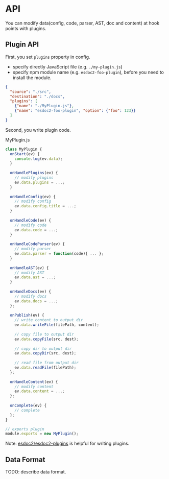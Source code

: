 # API

You can modify data(config, code, parser, AST, doc and content) at hook points with plugins.

## Plugin API

First, you set ``plugins`` property in config.
- specify directly JavaScript file (e.g. `./my-plugin.js`)
- specify npm module name (e.g. `esdoc2-foo-plugin`), before you need to install the module.

```json
{
  "source": "./src",
  "destination": "./docs",
  "plugins": [
    {"name": "./MyPlugin.js"},
    {"name": "esdoc2-foo-plugin", "option": {"foo": 123}}
  ]
}
```

Second, you write plugin code.

<div class="file-path">MyPlugin.js</div>

```javascript
class MyPlugin {
  onStart(ev) {
    console.log(ev.data);
  }
  
  onHandlePlugins(ev) {
    // modify plugins
    ev.data.plugins = ...; 
  }
  
  onHandleConfig(ev) {
    // modify config
    ev.data.config.title = ...;
  }
  
  onHandleCode(ev) {
    // modify code
    ev.data.code = ...;
  }
  
  onHandleCodeParser(ev) {
    // modify parser
    ev.data.parser = function(code){ ... };
  }
  
  onHandleAST(ev) {
    // modify AST
    ev.data.ast = ...;
  }
  
  onHandleDocs(ev) {
    // modify docs
    ev.data.docs = ...;
  };
  
  onPublish(ev) {
    // write content to output dir
    ev.data.writeFile(filePath, content);
    
    // copy file to output dir
    ev.data.copyFile(src, dest);
    
    // copy dir to output dir
    ev.data.copyDir(src, dest);
    
    // read file from output dir
    ev.data.readFile(filePath);
  };
  
  onHandleContent(ev) {
    // modify content
    ev.data.content = ...;
  };
  
  onComplete(ev) {
    // complete
  };
}

// exports plugin
module.exports = new MyPlugin();
```

Note: [esdoc2/esdoc2-plugins](https://github.com/esdoc2/esdoc2-plugins) is helpful for writing plugins.

## Data Format
TODO: describe data format.

